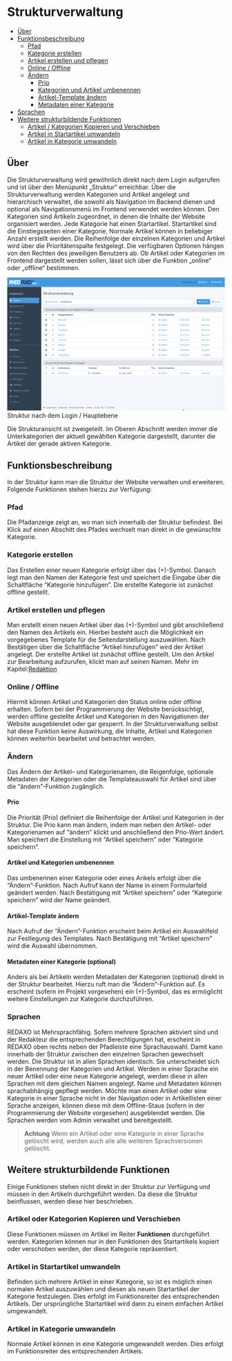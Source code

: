 # Strukturverwaltung

- [Über](#ueber)
- [Funktionsbeschreibung](#funktionen)
  - [Pfad](#pfad)
  - [Kategorie erstellen](#kat_e)
  - [Artikel erstellen und pflegen](#art_e)
  - [Online / Offline](#ofon)
  - [Ändern](#aendern)
    - [Prio](#prio)
    - [Kategorien und Artikel umbenennen](#rename)
    - [Artikel-Template ändern](#template)
    - [Metadaten einer Kategorie](#meta)
- [Sprachen](#sprache)
- [Weitere strukturbildende Funktionen](#more)
  - [Artikel / Kategorien Kopieren und Verschieben](#copy)
  - [Artikel in Startartikel umwandeln](#convert)
  - [Artikel in Kategorie umwandeln](#convertcat)

<a name="ueber"></a>
## Über
Die Strukturverwaltung wird gewöhnlich direkt nach dem Login aufgerufen und ist über den Menüpunkt „Struktur“ erreichbar.
Über die Strukturverwaltung werden Kategorien und Artikel angelegt und hierarchisch verwaltet, die sowohl als Navigation im Backend dienen und optional als Navigationsmenü im Frontend verwendet werden können. Den Kategorien sind Artikeln zugeordnet, in denen die Inhalte der Website organisiert werden. Jede Kategorie hat einen Startartikel. Startartikel sind die Einstiegsseiten einer Kategorie. Normale Artikel können in beliebiger Anzahl erstellt werden. Die Reihenfolge der einzelnen Kategorien und Artikel wird über die Prioritätenspalte festgelegt. Die verfügbaren Optionen hängen von den Rechten des jeweiligen Benutzers ab. Ob Artikel oder Kategorien im Frontend dargestellt werden sollen, lässt sich über die Funktion „online“ oder „offline“ bestimmen.

![Systemcheck](/assets/v5.2.0-Struktur-01-overview.png.png)
Struktur nach dem Login / Hauptebene

Die Strukturansicht ist zweigeteilt. Im Oberen Abschnitt werden immer die Unterkategorien der aktuell gewählten Kategorie dargestellt, darunter die Artikel der gerade aktiven Kategorie. 


<a name="funktionen"></a>
## Funktionsbeschreibung
In der Struktur kann man die Struktur der Website verwalten und erweiteren.
Folgende Funktionen stehen hierzu zur Verfügung: 

<a name="pfad"></a>
### Pfad 
Die Pfadanzeige zeigt an, wo man sich innerhalb der Struktur befindest. Bei Klick auf einen Abschitt des Pfades wechselt man direkt in die gewünschte Kategorie. 

<a name="kat_e"></a>
### Kategorie erstellen
Das Erstellen einer neuen Kategorie erfolgt über das (+)-Symbol. Danach legt man den Namen der Kategorie fest und speichert die Eingabe über die Schaltfläche “Kategorie hinzufügen”. Die erstellte Kategorie ist zunächst offline gestellt. 

<a name="art_e"></a>
### Artikel erstellen und pflegen
Man erstellt einen neuen Artikel über das (+)-Symbol und gibt anschließend den Namen des Artikels ein. Hierbei besteht auch die Möglichkeit ein vorgegebenes Template für die Seitendarstellung auszuwählen. Nach Bestätigen über die Schaltfläche “Artikel hinzufügen” wird der Artikel angelegt. Der erstellte Artikel ist zunächst offline gestellt. Um den Artikel zur Bearbeitung aufzurufen, klickt man auf seinen Namen. Mehr im Kapitel:[Redaktion](/{{path}}/{{version}}/redaktion)

<a name="ofon"></a>
### Online / Offline
Hiermit können Artikel und Kategorien den Status online oder offline erhalten. 
Sofern bei der Programmierung der Website berücksichtigt, werden offline gestellte Artikel und Kategorien in den Navigationen der Website ausgeblendet oder gar gesperrt. In der Strukturverwaltung selbst hat diese Funktion keine Auswirkung, die Inhalte, Artikel und Kategorien können weiterhin bearbeitet und betrachtet werden.  

<a name="aendern"></a>
### Ändern 
Das Ändern der Artikel– und Kategorienamen, die Reigenfolge, optionale Metadaten der Kategorien oder die Templateauswahl für Artikel sind über die “ändern”-Funktion zugänglich. 

<a name="prio"></a>
#### Prio
Die Priorität (Prio) definiert die Reihenfolge der Artikel und Kategorien in der Struktur. Die Prio kann man ändern, indem man neben den Artikel- oder Kategorienamen auf “ändern” klickt und anschließend den Prio-Wert ändert. Man speichert die Einstellung mit “Artikel speichern” oder “Kategorie speichern”.

<a name="rename"></a>
#### Artikel und Kategorien umbenennen
Das umbenennen einer Kategorie oder eines Arikels erfolgt über die “Ändern”-Funktion. Nach Aufruf kann der Name in einem Formularfeld geändert werden. Nach Bestätigung mit “Artikel speichern” oder “Kategorie speichern” wird der Name geändert. 

<a name="template"></a>
#### Artikel-Template ändern
Nach Aufruf der “Ändern”-Funktion erscheint beim Artikel ein Auswahlfeld zur Festlegung des Templates. Nach Bestätigung mit “Artikel speichern” wird die Auswahl übernommen. 

<a name="meta"></a>
#### Metadaten einer Kategorie (optional) 
Anders als bei Artikeln werden Metadaten der Kategorien (optional) direkt in der Struktur bearbeitet. Hierzu ruft man die “Ändern”-Funktion auf. Es erscheint (sofern im Projekt vorgesehen) ein (+)-Symbol, das es ermöglicht weitere Einstellungen zur Kategorie durchzuführen. 

<a name="sprache"></a>
### Sprachen
REDAXO ist Mehrsprachfähig. Sofern mehrere Sprachen aktiviert sind und der Redakteur die entsprechenden Berechtigungen hat, erscheint in REDAXO oben rechts neben der Pfadleiste eine Sprachauswahl. Damit kann innerhalb der Struktur zwischen den einzelnen Sprachen gewechselt werden. Die Struktur ist in allen Sprachen identisch. Sie unterscheidet sich in der Benennung der Kategorien und Artikel. Werden in einer Sprache ein neuer Artikel oder eine neue Kategorie angelegt, werden diese in allen Sprachen mit dem gleichen Namen angelegt. Name und  Metadaten können sprachabhängig gepflegt werden.  Möchte man einen Artikel oder eine Kategorie in einer Sprache nicht in der Navigation oder in Artikellisten einer Sprache anzeigen, können diese mit dem Offline-Staus (sofern in der Programmierung der Website vorgesehen) ausgeblendet werden. 
Die Sprachen werden vom Admin verwaltet und bereitgestellt. 

> **Achtung** Wenn ein Artikel oder eine Kategorie in einer Sprache gelöscht wird, werden auch alle alle weiteren Sprachversionen gelöscht.

<a name="more"></a>
## Weitere strukturbildende Funktionen
Einige Funktionen stehen nicht direkt in der Struktur zur Verfügung und müssen in den Artikeln durchgeführt werden. Da diese die Struktur beinflussen, werden diese hier beschrieben. 

<a name="copy"></a>
### Artikel oder Kategorien Kopieren und Verschieben
Diese Funktionen müssen im Artikel im Reiter **Funktionen** durchgeführt werden. Kategorien können nur in den Funktionen des Startartikels kopiert oder verschoben werden, der diese Kategorie repräsentiert.

<a name="convert"></a>
### Artikel in Startartikel umwandeln
Befinden sich mehrere Artikel in einer Kategorie, so ist es möglich einen normalen Artikel auszuwählen und diesen als neuen Startartikel der Kategorie festzulegen. Dies erfolgt im Funktionsreiter des entsprechenden Artikels. Der ursprüngliche Startartikel wird dann zu einem einfachen Artikel umgewandelt. 

<a name="convertcat"></a>
### Artikel in Kategorie umwandeln
Normale Artikel können in eine Kategorie umgewandelt werden. Dies erfolgt im Funktionsreiter des entsprechenden Artikels. 



